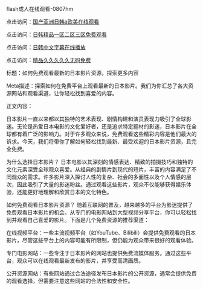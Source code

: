 flash成人在线观看-0807hm

点击访问：<a href="https://gda-c7m.pages.dev/">国产亚洲日韩a欧美在线观看</a>

点击访问：<a href="https://bered.pages.dev/">日韩精品一区二区三区免费观看</a>

点击访问：<a href="https://heiliaozj3tjd.pages.dev">日韩中文字幕在线播放</a>

点击访问：<a href="https://heiliaoxwd5i8.pages.dev">精品久久久久久无码免费</a>

标题：如何免费观看最新的日本影片资源，探索更多内容

Meta描述：探索如何在免费平台上观看最新的日本影片。我们为你汇总了各大资源网站和观看渠道，让你轻松找到喜爱的内容。

正文内容：

日本影片一直以来都以其独特的艺术表现、剧情构建和演员表现力吸引了全球影迷。无论是热爱日本电影的文化爱好者，还是追求特定题材的影迷，日本影片在全球都有着广泛的影响力。对于许多观众来说，免费观看这些精彩内容是他们最大的诉求。今天，我们将带你了解如何轻松找到最新、最受欢迎的日本影片资源，且完全免费。

为什么选择日本影片？
日本电影以其深刻的情感表达、精致的拍摄技巧和独特的文化元素深受全球观众喜爱。从经典的剧情片到现代的短片，丰富的内容满足了不同观众的需求。许多影片深入探讨人性的复杂、社会的多面性以及个人情感的层次，因此吸引了大量的影迷粉丝。通过观看这些影片，观众不仅能够获得娱乐体验，还能更好地理解和欣赏日本的文化特色。

如何免费观看日本影片资源？
随着互联网的普及，越来越多的平台为影迷提供了免费观看日本影片的机会。从专门的电影网站到大型视频分享平台，你可以轻松找到并观看自己喜爱的影片。下面是几个免费资源的推荐渠道：

在线视频平台：一些主流视频平台（如YouTube、Bilibili）会提供免费观看的日本影片，尽管这些平台上的内容可能有所限制，但仍能为观众带来很好的观看体验。

专门电影网站：一些专注于日本影片的网站也提供免费流媒体服务。通过这些平台，观众可以在线观看最新发布的影片，并享受高清画质。

公开资源网站：有些网站通过合法途径发布日本影片的公开资源，通常会提供免费的观看选择，但需要注意这些网站的合法性和安全性。

<span style="display:none;">[Canonical link](）</span>
